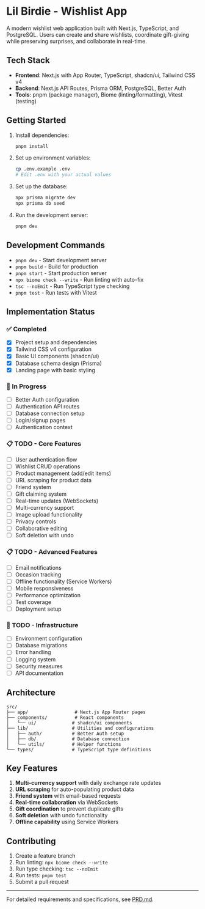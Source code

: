 # Lil Birdie - Wishlist App

A modern wishlist web application built with Next.js, TypeScript, and PostgreSQL. Users can create and share wishlists, coordinate gift-giving while preserving surprises, and collaborate in real-time.

## Tech Stack

- **Frontend**: Next.js with App Router, TypeScript, shadcn/ui, Tailwind CSS v4
- **Backend**: Next.js API Routes, Prisma ORM, PostgreSQL, Better Auth
- **Tools**: pnpm (package manager), Biome (linting/formatting), Vitest (testing)

## Getting Started

1. Install dependencies:
   ```bash
   pnpm install
   ```

2. Set up environment variables:
   ```bash
   cp .env.example .env
   # Edit .env with your actual values
   ```

3. Set up the database:
   ```bash
   npx prisma migrate dev
   npx prisma db seed
   ```

4. Run the development server:
   ```bash
   pnpm dev
   ```

## Development Commands

- `pnpm dev` - Start development server
- `pnpm build` - Build for production
- `pnpm start` - Start production server
- `npx biome check --write` - Run linting with auto-fix
- `tsc --noEmit` - Run TypeScript type checking
- `pnpm test` - Run tests with Vitest

## Implementation Status

### ✅ Completed
- [x] Project setup and dependencies
- [x] Tailwind CSS v4 configuration
- [x] Basic UI components (shadcn/ui)
- [x] Database schema design (Prisma)
- [x] Landing page with basic styling

### 🚧 In Progress
- [ ] Better Auth configuration
- [ ] Authentication API routes
- [ ] Database connection setup
- [ ] Login/signup pages
- [ ] Authentication context

### 📋 TODO - Core Features
- [ ] User authentication flow
- [ ] Wishlist CRUD operations
- [ ] Product management (add/edit items)
- [ ] URL scraping for product data
- [ ] Friend system
- [ ] Gift claiming system
- [ ] Real-time updates (WebSockets)
- [ ] Multi-currency support
- [ ] Image upload functionality
- [ ] Privacy controls
- [ ] Collaborative editing
- [ ] Soft deletion with undo

### 📋 TODO - Advanced Features
- [ ] Email notifications
- [ ] Occasion tracking
- [ ] Offline functionality (Service Workers)
- [ ] Mobile responsiveness
- [ ] Performance optimization
- [ ] Test coverage
- [ ] Deployment setup

### 🔧 TODO - Infrastructure
- [ ] Environment configuration
- [ ] Database migrations
- [ ] Error handling
- [ ] Logging system
- [ ] Security measures
- [ ] API documentation

## Architecture

```
src/
├── app/                 # Next.js App Router pages
├── components/          # React components
│   └── ui/             # shadcn/ui components
├── lib/                # Utilities and configurations
│   ├── auth/           # Better Auth setup
│   ├── db/             # Database connection
│   └── utils/          # Helper functions
└── types/              # TypeScript type definitions
```

## Key Features

1. **Multi-currency support** with daily exchange rate updates
2. **URL scraping** for auto-populating product data
3. **Friend system** with email-based requests
4. **Real-time collaboration** via WebSockets
5. **Gift coordination** to prevent duplicate gifts
6. **Soft deletion** with undo functionality
7. **Offline capability** using Service Workers

## Contributing

1. Create a feature branch
2. Run linting: `npx biome check --write`
3. Run type checking: `tsc --noEmit`
4. Run tests: `pnpm test`
5. Submit a pull request

---

For detailed requirements and specifications, see [PRD.md](PRD.md).